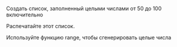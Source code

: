 Создать список, заполненный целыми числами от 50 до 100 включительно

Распечатайте этот список.

<div class="hint">
  Используйте функцию range, чтобы сгенерировать целые числа
</div>
